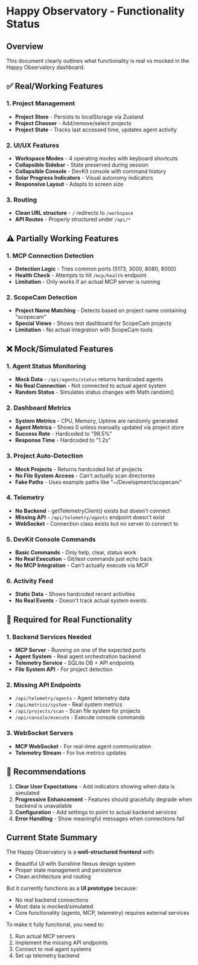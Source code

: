 # Happy Observatory - Functionality Status

## Overview
This document clearly outlines what functionality is real vs mocked in the Happy Observatory dashboard.

## ✅ Real/Working Features

### 1. Project Management
- **Project Store** - Persists to localStorage via Zustand
- **Project Chooser** - Add/remove/select projects
- **Project State** - Tracks last accessed time, updates agent activity

### 2. UI/UX Features
- **Workspace Modes** - 4 operating modes with keyboard shortcuts
- **Collapsible Sidebar** - State preserved during session
- **Collapsible Console** - DevKit console with command history
- **Solar Progress Indicators** - Visual autonomy indicators
- **Responsive Layout** - Adapts to screen size

### 3. Routing
- **Clean URL structure** - `/` redirects to `/workspace`
- **API Routes** - Properly structured under `/api/*`

## ⚠️ Partially Working Features

### 1. MCP Connection Detection
- **Detection Logic** - Tries common ports (5173, 3000, 8080, 8000)
- **Health Check** - Attempts to hit `/mcp/health` endpoint
- **Limitation** - Only works if an actual MCP server is running

### 2. ScopeCam Detection
- **Project Name Matching** - Detects based on project name containing "scopecam"
- **Special Views** - Shows test dashboard for ScopeCam projects
- **Limitation** - No actual integration with ScopeCam tools

## ❌ Mock/Simulated Features

### 1. Agent Status Monitoring
- **Mock Data** - `/api/agents/status` returns hardcoded agents
- **No Real Connection** - Not connected to actual agent system
- **Random Status** - Simulates status changes with Math.random()

### 2. Dashboard Metrics
- **System Metrics** - CPU, Memory, Uptime are randomly generated
- **Agent Metrics** - Shows 0 unless manually updated via project store
- **Success Rate** - Hardcoded to "98.5%"
- **Response Time** - Hardcoded to "1.2s"

### 3. Project Auto-Detection
- **Mock Projects** - Returns hardcoded list of projects
- **No File System Access** - Can't actually scan directories
- **Fake Paths** - Uses example paths like "~/Development/scopecam"

### 4. Telemetry
- **No Backend** - getTelemetryClient() exists but doesn't connect
- **Missing API** - `/api/telemetry/agents` endpoint doesn't exist
- **WebSocket** - Connection class exists but no server to connect to

### 5. DevKit Console Commands
- **Basic Commands** - Only help, clear, status work
- **No Real Execution** - Git/test commands just echo back
- **No MCP Integration** - Can't actually execute via MCP

### 6. Activity Feed
- **Static Data** - Shows hardcoded recent activities
- **No Real Events** - Doesn't track actual system events

## 🔧 Required for Real Functionality

### 1. Backend Services Needed
- **MCP Server** - Running on one of the expected ports
- **Agent System** - Real agent orchestration backend
- **Telemetry Service** - SQLite DB + API endpoints
- **File System API** - For project detection

### 2. Missing API Endpoints
- `/api/telemetry/agents` - Agent telemetry data
- `/api/metrics/system` - Real system metrics
- `/api/projects/scan` - Scan file system for projects
- `/api/console/execute` - Execute console commands

### 3. WebSocket Servers
- **MCP WebSocket** - For real-time agent communication
- **Telemetry Stream** - For live metrics updates

## 📝 Recommendations

1. **Clear User Expectations** - Add indicators showing when data is simulated
2. **Progressive Enhancement** - Features should gracefully degrade when backend is unavailable
3. **Configuration** - Add settings to point to actual backend services
4. **Error Handling** - Show meaningful messages when connections fail

## Current State Summary

The Happy Observatory is a **well-structured frontend** with:
- Beautiful UI with Sunshine Nexus design system
- Proper state management and persistence
- Clean architecture and routing

But it currently functions as a **UI prototype** because:
- No real backend connections
- Most data is mocked/simulated
- Core functionality (agents, MCP, telemetry) requires external services

To make it fully functional, you need to:
1. Run actual MCP servers
2. Implement the missing API endpoints
3. Connect to real agent systems
4. Set up telemetry backend
